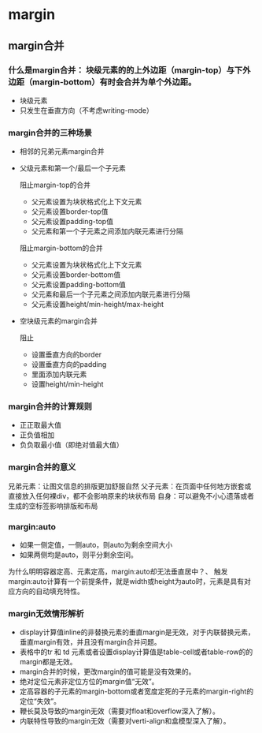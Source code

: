 # margin


## margin合并
### 什么是margin合并： 块级元素的的上外边距（margin-top）与下外边距（margin-bottom）有时会合并为单个外边距。
* 块级元素
* 只发生在垂直方向（不考虑writing-mode）

### margin合并的三种场景
* 相邻的兄弟元素margin合并
* 父级元素和第一个/最后一个子元素
	
	阻止margin-top的合并
	* 父元素设置为块状格式化上下文元素
	* 父元素设置border-top值
	* 父元素设置padding-top值
	* 父元素和第一个子元素之间添加内联元素进行分隔

	阻止margin-bottom的合并
	* 父元素设置为块状格式化上下文元素
	* 父元素设置border-bottom值
	* 父元素设置padding-bottom值
	* 父元素和最后一个子元素之间添加内联元素进行分隔
	* 父元素设置height/min-height/max-height

* 空块级元素的margin合并
		
	阻止
	* 设置垂直方向的border
	* 设置垂直方向的padding
	* 里面添加内联元素
	* 设置height/min-height

### margin合并的计算规则
* 正正取最大值
* 正负值相加
* 负负取最小值（即绝对值最大值）

### margin合并的意义
兄弟元素：让图文信息的排版更加舒服自然
父子元素：在页面中任何地方嵌套或直接放入任何裸div，都不会影响原来的块状布局
自身：可以避免不小心遗落或者生成的空标签影响排版和布局


### margin:auto
* 如果一侧定值，一侧auto，则auto为剩余空间大小
* 如果两侧均是auto，则平分剩余空间。

为什么明明容器定高、元素定高，margin:auto却无法垂直居中？、
触发margin:auto计算有一个前提条件，就是width或height为auto时，元素是具有对应方向的自动填充特性。

### margin无效情形解析
* display计算值inline的非替换元素的垂直margin是无效，对于内联替换元素，垂直margin有效，并且没有margin合并问题。
* 表格中的tr 和 td 元素或者设置display计算值是table-cell或者table-row的的margin都是无效。
* margin合并的时候，更改margin的值可能是没有效果的。
* 绝对定位元素非定位方位的margin值“无效”。
* 定高容器的子元素的margin-bottom或者宽度定死的子元素的margin-right的定位“失效”。
* 鞭长莫及导致的margin无效（需要对float和overflow深入了解）。
* 内联特性导致的margin无效（需要对verti-align和盒模型深入了解）。
